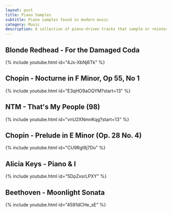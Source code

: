 ```yaml
---
layout: post
title: Piano Samples
subtitle: Piano samples found in modern music
category: Music
description: A collection of piano-driven tracks that sample or reinterpret classical pieces, bridging modern music and timeless compositions.
---
```


## Blonde Redhead - For the Damaged Coda

{% include youtube.html id="4Js-XbNj6Tk" %}

## Chopin - Nocturne in F Minor, Op 55, No 1

{% include youtube.html id="E3qHO9aOQYM?start=13" %}

## NTM - That's My People (98)

{% include youtube.html id="vnU2XNmnKqg?start=13" %}

## Chopin - Prelude in E Minor (Op. 28 No. 4)

{% include youtube.html id="CU9RgI9j7Do" %}

## Alicia Keys - Piano & I

{% include youtube.html id="5DpZxsrLPXY" %}

## Beethoven - Moonlight Sonata

{% include youtube.html id="4591dCHe_sE" %}
